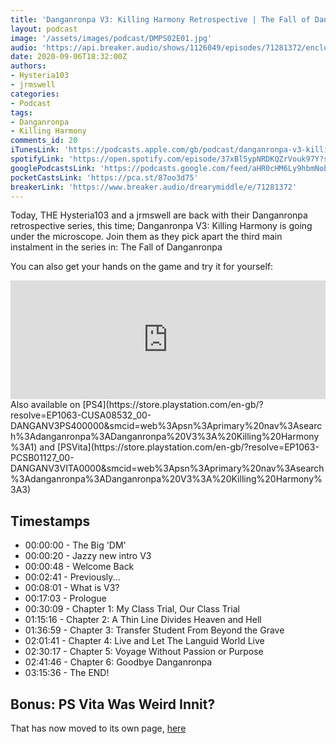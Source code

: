 ```yaml
---
title: 'Danganronpa V3: Killing Harmony Retrospective | The Fall of Danganronpa'
layout: podcast
image: '/assets/images/podcast/DMPS02E01.jpg'
audio: 'https://api.breaker.audio/shows/1126049/episodes/71281372/enclosure.mp3'
date: 2020-09-06T18:32:00Z
authors:
- Hysteria103
- jrmswell
categories:
- Podcast
tags:
- Danganronpa
- Killing Harmony
comments_id: 20
iTunesLink: 'https://podcasts.apple.com/gb/podcast/danganronpa-v3-killing-harmony-retrospective-fall-danganronpa/id1499022171?i=1000490264553&itsct=podcast_box&itscg=30200'
spotifyLink: 'https://open.spotify.com/episode/37xBl5ypNRDKQZrVouk97Y?si=hpBhSEbmQoSpcMMzAfPaVg'
googlePodcastsLink: 'https://podcasts.google.com/feed/aHR0cHM6Ly9hbmNob3IuZm0vcy8xM2NkZWM2NC9wb2RjYXN0L3Jzcw/episode/aHR0cHM6Ly93d3cuYnJlYWtlci5hdWRpby9kcmVhcnltaWRkbGUvZS83MTI4MTM3Mg?sa=X&ved=0CAUQkfYCahcKEwjg2tDv7qDsAhUAAAAAHQAAAAAQAw'
pocketCastsLink: 'https://pca.st/87oo3d75'
breakerLink: 'https://www.breaker.audio/drearymiddle/e/71281372'
---
```

Today, THE Hysteria103 and a jrmswell are back with their Danganronpa retrospective series, this time; Danganronpa V3: Killing Harmony is going under the microscope. Join them as they pick apart the third main instalment in the series in: The Fall of Danganronpa

You can also get your hands on the game and try it for yourself:
<iframe frameborder="0" height="190" src="https://store.steampowered.com/widget/567640/" width="100%"></iframe>
Also available on [PS4](https://store.playstation.com/en-gb/?resolve=EP1063-CUSA08532_00-DANGANV3PS400000&smcid=web%3Apsn%3Aprimary%20nav%3Asearch%3Adanganronpa%3ADanganronpa%20V3%3A%20Killing%20Harmony%3A1) and [PSVita](https://store.playstation.com/en-gb/?resolve=EP1063-PCSB01127_00-DANGANV3VITA0000&smcid=web%3Apsn%3Aprimary%20nav%3Asearch%3Adanganronpa%3ADanganronpa%20V3%3A%20Killing%20Harmony%3A3)

## Timestamps
- 00:00:00 - The Big 'DM'
- 00:00:20 - Jazzy new intro V3
- 00:00:48 - Welcome Back
- 00:02:41 - Previously...
- 00:08:01 - What is V3?
- 00:17:03 - Prologue
- 00:30:09 - Chapter 1: My Class Trial, Our Class Trial
- 01:15:16 - Chapter 2: A Thin Line Divides Heaven and Hell
- 01:36:59 - Chapter 3: Transfer Student From Beyond the Grave
- 02:01:41 - Chapter 4: Live and Let The Languid World Live
- 02:30:17 - Chapter 5: Voyage Without Passion or Purpose
- 02:41:46 - Chapter 6: Goodbye Danganronpa
- 03:15:36 - The END!

## Bonus: PS Vita Was Weird Innit?
That has now moved to its own page, [here](/2020/09/psvita)
